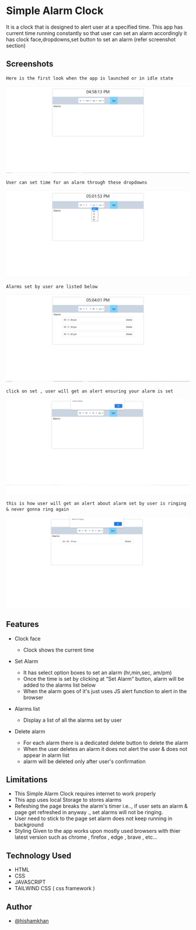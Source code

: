 
# Simple Alarm Clock

It is a clock that is designed to alert user at a specified time.
This app has current time running constantly so that user can set an alarm accordingly
it has clock face,dropdowns,set button to set an alarm (refer screenshot section)

## Screenshots

    Here is the first look when the app is launched or in idle state 
![App Screenshot](./idle.jpg)

    User can set time for an alarm through these dropdowns
![App Screenshot](./dropdown.jpg)

    Alarms set by user are listed below
![App Screenshot](./alarm-list.jpg)

    click on set , user will get an alert ensuring your alarm is set 
![App Screenshot](./set.jpg)


    this is how user will get an alert about alarm set by user is ringing & never gonna ring again
![App Screenshot](./ring.jpg)



## Features

- Clock face
    - Clock shows the current time

- Set Alarm
    - It has select option boxes to set an alarm (hr,min,sec, am/pm)
    - Once the time is set by clicking at “Set Alarm” button, alarm will be added to the alarms list below
    - When the alarm goes of it's just uses JS alert function to alert in the browser

- Alarms list
    - Display a list of all the alarms set by user

- Delete alarm
    - For each alarm there is a dedicated delete button to delete the alarm
    - When the user deletes an alarm it does not alert the user & does not appear in alarm list
    - alarm will be deleted only after user's confirmation

## Limitations

- This Simple Alarm Clock requires internet to work properly
- This app uses local Storage to stores alarms
- Refeshing the page breaks the alarm's timer i.e.., if user sets an alarm & page get refreshed in anyway ., set alarms will not be ringing.
- User need to stick to the page set alarm does not keep running in background
- Styling Given to the app works upon mostly used browsers with thier latest version such as chrome , firefox , edge , brave , etc...   



## Technology Used

- HTML
- CSS
- JAVASCRIPT
- TAILWIND CSS ( css framework )
## Author

- [@hishamkhan](https://github.com/hisham8989)


